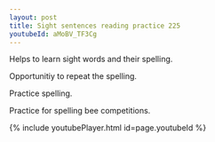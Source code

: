 ```yaml
---
layout: post
title: Sight sentences reading practice 225
youtubeId: aMoBV_TF3Cg
---
```

 
 
Helps to learn sight words and their spelling.

Opportunitiy to repeat the spelling. 

Practice spelling. 
 
Practice for spelling bee competitions. 
 
{% include youtubePlayer.html id=page.youtubeId %}
 
 
